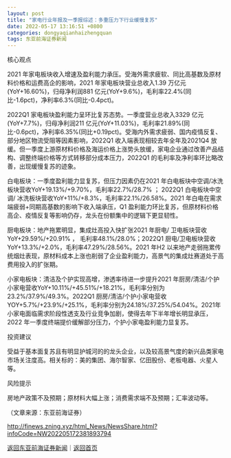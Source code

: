 ```yaml
---
layout: post
title: "家电行业年报及一季报综述：多重压力下行业缓慢复苏"
date: 2022-05-17 13:16:51 +0800
categories: dongyaqianhaizhengquan
tags: 东亚前海证券新闻
---
```

<p>核心观点</p>
 <p>2021 年家电板块收入增速及盈利能力承压。受海外需求疲软、同比高基数及原材料价格和运费高企的影响，2021 年家电板块营业总收入1.39 万亿元(YoY+16.60%)，归母净利润881 亿元(YoY+9.6%)，毛利率22.4%(同比-1.6pct)，净利率6.3%(同比-0.4pct)。</p>
 <p>2022Q1 家电板块盈利能力呈环比复苏态势。一季度营业总收入3329 亿元(YoY+7.7%)，归母净利润211 亿元(YoY+11.03%)，毛利率21.89%(同比-0.6pct)，净利率6.35%(同比+0.19pct)。受海内外需求疲弱、国内疫情反复、部分地区物流受阻等因素影响，2022Q1 收入端表现相较去年全年及2021Q4 放缓。但一季度上游原材料价格及海运价格上涨势头放缓，家电企业通过改善产品结构、调整终端价格等方式转移部分成本压力，2022Q1 的毛利率及净利率环比略改善，出现缓慢复苏的迹象。</p>
 <p>白电板块：一季度盈利能力显复苏，但压力因素仍在2021 年白电板块中空调/冰洗板块营收YoY+19.13%/+9.70%，毛利率22.7%/28.7% ； 2022Q1 白电板块中空调/ 冰洗板块营收YoY+11%/+8.3%，毛利率22.1%/26.58%。2021 年白电在需求端疲弱+同期高基数的影响下收入端承压，Q1 盈利能力环比复苏，但原材料价格高企、疫情反复等影响仍存，龙头在份额集中的逻辑下更显韧性。</p>
 <p>厨电板块：地产拖累明显，集成灶高投入快扩张2021 年厨电/ 卫电板块营收YoY+29.59%/+20.91% ， 毛利率48.1%/28.0%；2022Q1 厨电/卫电板块营收YoY+13.3%/+2.0%，毛利率47.29%/28.56%。2021 年H2 以来地产走弱拖累传统烟灶表现，原材料成本上涨也削弱了企业盈利能力，高景气的集成灶赛道处于高费用投入的扩张期。</p>
 <p>小家电板块：清洁及个护实现高增，渗透率待进一步提升2021 年厨房/清洁/个护小家电营收YoY+10.11%/+45.51%/+18.21%，毛利率分别为23.2%/37.9%/49.3%。2022Q1 厨房/清洁/个护小家电营收YOY+5.7%/+23.9%/+25.1%，毛利率分别为24.18%/37.25%/54.04%。2021年小家电面临需求阶段性透支及行业竞争加剧，使得去年下半年增长明显承压，2022 年一季度终端提价缓解部分压力，个护小家电盈利能力显复苏。</p>
 <p>投资建议</p>
 <p>受益于基本面复苏且有明显护城河的的龙头企业，以及较高景气度的新兴品类家电市场关注度高。相关标的：美的集团、海尔智家、亿田股份、老板电器、火星人等。</p>
 <p>风险提示</p>
 <p>房地产政策不及预期；原材料大幅上涨；消费需求端不及预期；汇率波动等。</p><p class="em_media">（文章来源：东亚前海证券）</p>

<http://finews.zning.xyz/html_News/NewsShare.html?infoCode=NW202205172381893794>

[返回东亚前海证券新闻](//finews.withounder.com/category/dongyaqianhaizhengquan.html)｜[返回首页](//finews.withounder.com/)